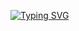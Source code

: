[![Typing SVG](https://readme-typing-svg.herokuapp.com?font=Fira+Code&weight=500&size=18&pause=1000&color=95376E&width=435&lines=Matrix+Multiplication+(Multi-Threading))](https://git.io/typing-svg)

